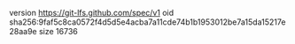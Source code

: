 version https://git-lfs.github.com/spec/v1
oid sha256:9faf5c8ca0572f4d5d5e4acba7a11cde74b1b1953012be7a15da15217e28aa9e
size 16736
